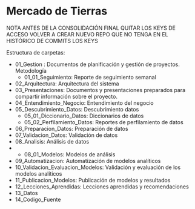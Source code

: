  # Mercado de Tierras

NOTA ANTES DE LA CONSOLIDACIÓN FINAL
QUITAR LOS KEYS DE ACCESO
VOLVER A CREAR NUEVO REPO QUE NO TENGA EN EL HISTÓRICO DE COMMITS LOS KEYS

 Estructura de carpetas:
 * 01_Gestion :  Documentos de planificación y gestión de proyectos. Metodología
   * 01_01_Seguimiento:  Reporte de seguimiento semanal
 * 02_Arquitectura: Arquitectura del sistema
 * 03_Presentaciones: Documentos y presentaciones preparados para compartir información sobre el proyecto.
 * 04_Entendimiento_Negocio: Entendimiento del negocio
 * 05_Descubrimiento_Datos: Descubrimiento datos
   *  05_01_Diccionario_Datos: Diccionarios de datos
   *  05_02_Perfilamiento_Datos: Reportes de perfilamiento de datos
 * 06_Preparacion_Datos: Preparación de datos
 * 07_Validacion_Datos: Validación de datos
 * 08_Analisis: Análisis de datos
 *  * 08_01_Modelos: Modelos de análisis
 * 09_Automatizacion: Automatización de modelos analíticos
 * 10_Validacion_Evaluacion_Modelos: Validación y evaluación de los modelos analíticos
 * 11_Publicacion_Modelos: Publicación de modelos y resultados
 * 12_Lecciones_Aprendidas: Lecciones aprendidas y recomendaciones
 * 13_Datos
 * 14_Codigo_Fuente






